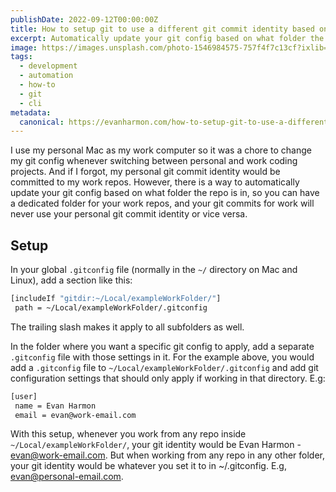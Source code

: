 ```yaml
---
publishDate: 2022-09-12T00:00:00Z
title: How to setup git to use a different git commit identity based on the repo's directory
excerpt: Automatically update your git config based on what folder the repo is in, so you can have a dedicated folder for your work repos and maks sure your git commits always use the correct git identity.
image: https://images.unsplash.com/photo-1546984575-757f4f7c13cf?ixlib=rb-4.0.3&ixid=M3wxMjA3fDB8MHxwaG90by1wYWdlfHx8fGVufDB8fHx8fA%3D%3D&auto=format&fit=crop&w=2070&q=80
tags:
  - development
  - automation
  - how-to
  - git
  - cli
metadata:
  canonical: https://evanharmon.com/how-to-setup-git-to-use-a-different-git-commit-identity-based-on-the-repos-directory
---
```


I use my personal Mac as my work computer so it was a chore to change my git config whenever switching between personal and work coding projects. And if I forgot, my personal git commit identity would be committed to my work repos. However, there is a way to automatically update your git config based on what folder the repo is in, so you can have a dedicated folder for your work repos, and your git commits for work will never use your personal git commit identity or vice versa.

## Setup

In your global `.gitconfig` file (normally in the `~/` directory on Mac and Linux), add a section like this:

```bash
[includeIf "gitdir:~/Local/exampleWorkFolder/"]
 path = ~/Local/exampleWorkFolder/.gitconfig
```

The trailing slash makes it apply to all subfolders as well.

In the folder where you want a specific git config to apply, add a separate `.gitconfig` file with those settings in it. For the example above, you would add a `.gitconfig` file to `~/Local/exampleWorkFolder/.gitconfig` and add git configuration settings that should only apply if working in that directory. E.g:

```bash
[user]
 name = Evan Harmon
 email = evan@work-email.com
```

With this setup, whenever you work from any repo inside `~/Local/exampleWorkFolder/`, your git identity would be Evan Harmon - <evan@work-email.com>. But when working from any repo in any other folder, your git identity would be whatever you set it to in ~/.gitconfig. E.g, <evan@personal-email.com>.
